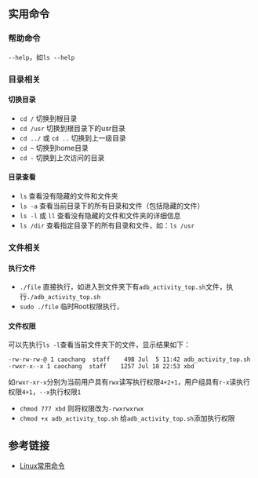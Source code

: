 

## 实用命令

### 帮助命令
`--help`，如`ls --help`

### 目录相关  
#### 切换目录
- `cd /` 切换到根目录
- `cd /usr` 切换到根目录下的usr目录
- `cd ../` 或 `cd ..` 切换到上一级目录
- `cd ~` 切换到home目录 
- `cd -` 切换到上次访问的目录

#### 目录查看
- `ls` 查看没有隐藏的文件和文件夹
- `ls -a` 查看当前目录下的所有目录和文件（包括隐藏的文件）
- `ls -l` 或 `ll` 查看没有隐藏的文件和文件夹的详细信息
- `ls /dir` 查看指定目录下的所有目录和文件，如：`ls /usr`

### 文件相关

#### 执行文件
- `./file` 直接执行，如进入到文件夹下有`adb_activity_top.sh`文件，执行`./adb_activity_top.sh`
- `sudo ./file` 临时Root权限执行，

#### 文件权限
可以先执行`ls -l`查看当前文件夹下的文件，显示结果如下：
```
-rw-rw-rw-@ 1 caochang  staff    49B Jul  5 11:42 adb_activity_top.sh
-rwxr-x--x 1 caochang  staff    1257 Jul 18 22:53 xbd
```
如`rwxr-xr-x`分别为当前用户具有`rwx`读写执行权限`4+2+1`，用户组具有`r-x`读执行权限`4+1`，`--x`执行权限`1`
- `chmod 777 xbd` 则将权限改为`-rwxrwxrwx`
- `chmod +x adb_activity_top.sh` 给`adb_activity_top.sh`添加执行权限

## 参考链接
- [Linux常用命令](https://blog.csdn.net/luansj/article/details/97272672)
